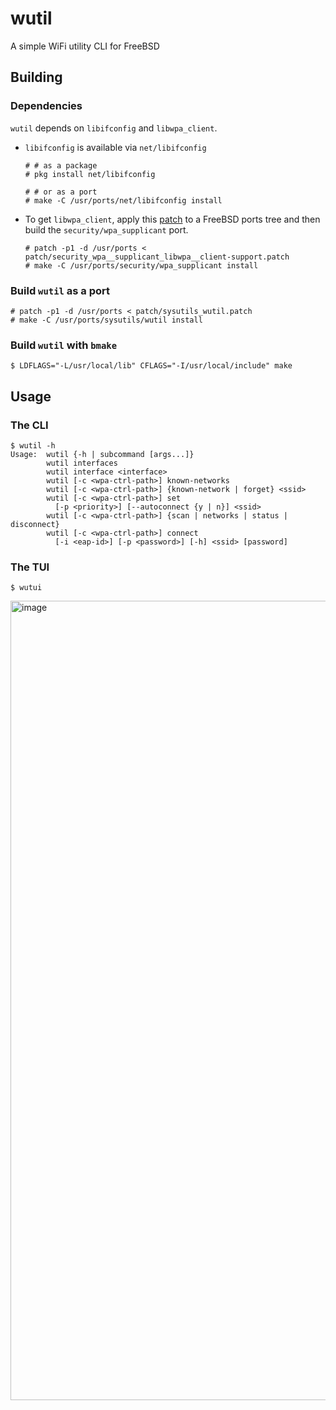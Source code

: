 # wutil
A simple WiFi utility CLI for FreeBSD

## Building
### Dependencies
`wutil` depends on `libifconfig` and `libwpa_client`.
- `libifconfig` is available via `net/libifconfig`
  ```console
  # # as a package
  # pkg install net/libifconfig

  # # or as a port
  # make -C /usr/ports/net/libifconfig install
  ```
- To get `libwpa_client`, apply this
[patch](patch/security_wpa__supplicant_libwpa__client-support.patch) to a
FreeBSD ports tree and then build the `security/wpa_supplicant` port.
  ```console
  # patch -p1 -d /usr/ports < patch/security_wpa__supplicant_libwpa__client-support.patch
  # make -C /usr/ports/security/wpa_supplicant install
  ```

### Build `wutil` as a port
```console
# patch -p1 -d /usr/ports < patch/sysutils_wutil.patch
# make -C /usr/ports/sysutils/wutil install
```

### Build `wutil` with `bmake`
```console
$ LDFLAGS="-L/usr/local/lib" CFLAGS="-I/usr/local/include" make
```

## Usage
### The CLI
```console
$ wutil -h
Usage:  wutil {-h | subcommand [args...]}
        wutil interfaces
        wutil interface <interface>
        wutil [-c <wpa-ctrl-path>] known-networks
        wutil [-c <wpa-ctrl-path>] {known-network | forget} <ssid>
        wutil [-c <wpa-ctrl-path>] set
          [-p <priority>] [--autoconnect {y | n}] <ssid>
        wutil [-c <wpa-ctrl-path>] {scan | networks | status | disconnect}
        wutil [-c <wpa-ctrl-path>] connect
          [-i <eap-id>] [-p <password>] [-h] <ssid> [password]
```

### The TUI
```console
$ wutui
```
<img width="1694" height="1279" alt="image" src="https://github.com/user-attachments/assets/b100b134-fa9d-45cc-8e96-3115a3b55012" />
